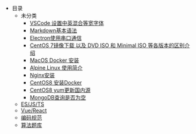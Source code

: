 
* 目录
  * 未分类
    * [VSCode 设置中英混合等宽字体](various/2020-10-20.md)
    * [Markdown基本语法](various/2020-10-22.md)
    * [Electron使用串口通信](various/2020-10-22-01.md)
    * [CentOS 7镜像下载 以及 DVD ISO 和 Minimal ISO 等各版本的区别介绍](various/2020-10-28-01.md)
    * [MacOS Docker 安装](various/2020-10-29-01.md)
    * [Alpine Linux 使用简介](various/2020-10-30-01.md)
    * [Nginx安装](various/2020-11-25-01.md)
    * [CentOS8 安装Docker](various/2020-11-25-02.md)
    * [CentOS8 yum更新国内源](various/2020-11-25-03.md)
    * [MongoDB查询是否为空](various/2020-11-30-01.md)
  * [ES/JS/TS](01_es_js_ts)
  * [Vue/React](02_vue_react)
  * [编码规范](03_spec)
  * [算法题库](04_exam)
